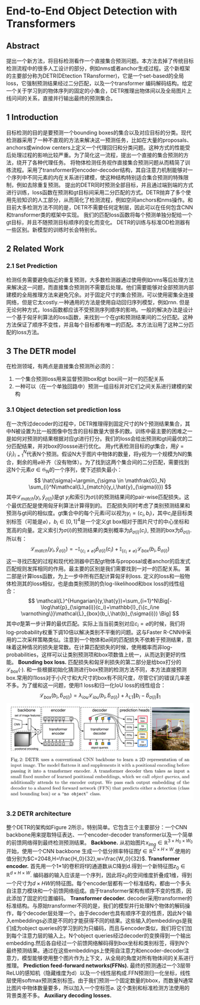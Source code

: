 # End-to-End Object Detection with Transformers
## Abstract
提出一个新方法，将目标检测看作一个直接集合预测问题。本方法去掉了传统目标检测流程中的很多人工设计的部分，例如nms或者anchor生成过程。这个新框架的主要部分称为DETR(DEtection TRansformer)，它是一个set-based的全局loss，它强制预测结果经过二分匹配，以及一个transformer 编码解码结构。给定一个关于学习到的物体序列的固定的小集合，DETR推理出物体间以及全局图片上线问间的关系，直接并行输出最终的预测集合。

## 1 Introduction
目标检测的目的是要预测一个bounding boxes的集合以及对应目标的分类。现代检测器采用了一种不直观的方法来解决这一预测任务，比如在大量的proposals、anchors或window centers上定义一个代理回归和分类问题。这种方式的性能受后处理过程的影响比较严重。为了简化这一流程，提出一个直接的集合预测的方法，绕开了各种代理任务。
将物体检测任务视作直接集合预测问题从而精简了训练流程。采用了transformer的encoder-decoder结构，其自注意力机制能够对一个序列中不同元素的内在关系进行建模，使这种结构特别适合集合预测的特殊限制，例如去除重复预测。
提出的DETR同时预测全部目标，并且通过端到端的方式进行训练，loss函数在预测和gt目标间采用二分匹配的方式。DETR抛弃了多个使用先验知识的人工部分，从而简化了检测流程，例如空间anchors和nms操作。和目前大多检测方法不同的是，DETR不需要任何定制层，因此可以在任何包含CNN和transformer类的框架中实现。
我们的匹配loss函数将每个预测单独分配给一个gt目标，并且不随预测目标顺序的变化而变化。
DETR的训练与标准OD检测器有一些区别。新模型的训练时长会特别长。

## 2 Related Work
### 2.1 Set Prediction
检测任务需要避免临近的重复预测，大多数检测器通过使用例如nms等后处理方法来解决这一问题，而直接集合预测则不需要后处理。他们需要能够对全部预测内部建模的全局推理方法来避免冗余。对于固定尺寸的集合预测，可以使用密集全连接网络，但是它太costly.一种通用的方法是使用自动回归序列模型，例如rnn. 但是无论何种方式，loss函数都应该不受预测序列顺序的影响。一般的解决办法是设计一个基于匈牙利算法的loss函数，来找到一个在gt和预测结果间的二分匹配。这种方法保证了顺序不变性，并且每个目标都有唯一的匹配。本方法沿用了这种二分匹配的loss方法。

## 3 The DETR model
在检测领域，有两点是直接集合预测所必须的：
1. 一个集合预测loss用来监督预测box和gt box间一对一的匹配关系
2. 一种可以（在一个单独回路中）预测一组目标并对它们之间关系进行建模的架构

### 3.1 Object detection set prediction loss
在一次传过decoder的过程中，DETR推理得到固定尺寸的N个预测结果集合，其中N被设置为比一般图像中包含的目标数量大很多的数。训练中最主要的困难之一是如何对预测的结果根据对应gt进行打分。我们的loss会给出预测和gt间最优的二分匹配结果，并对box的lossse进行优化。
用y代表检测目标的gt集合，用$\hat{y}=\{\hat{y}_i\}_{i=1}^N$代表N个预测。假设N大于图片中物体的数量，将y视为一个规模为N的集合，剩余的用$\varnothing$补齐（没有物体）。为了找到这两个集合间的二分匹配，需要找到这N个元素$\sigma \in \mathfrak{G}_N$的一个序列，使下述损失最小：
$$
\hat{\sigma}=\argmin_{\sigma \in \mathfrak{G}_N} \sum_{i}^N\mathcal{L}_{match}(y_i,\hat{y}_{\sigma(i)})
$$
其中$\mathcal{L}_{match}(y_i,\hat{y}_{\sigma(i)})$是gt $y_i$和索引为$\sigma(i)$的预测结果间的pair-wise匹配损失。这个最优匹配是使用匈牙利算法计算得到的。
匹配损失同时考虑了类别预测结果和预测与gt间的相似度。gt集合中的每个元素i可以视为$y_i=(c_i,b_i)$，其中$c_i$是目标类别标签（可能是$\varnothing$），$b_i\in[0,1]^4$是一个定义gt box相对于图片尺寸的中心坐标和宽高的向量。定义索引为$\sigma(i)$的预测结果的类别概率为$\hat{p}_{\sigma(i)}(c_i)$, 预测的box为$\hat{b}_{\sigma(i)}$. 所以有：
$$
\mathcal{L}_{match}(y_i,\hat{y}_{\sigma(i)})=-\mathbb{I}_{\{c_i\ne \varnothing\}}\hat{p}_{\sigma(i)}(c_i)+\mathbb{I}_{\{c_i\ne \varnothing\}}\mathcal{L}_{box}(b_i,\hat{b}_{\sigma(i)})
$$
这一寻找匹配的过程和现代检测器中匹配gt物体与proposal或者anchor的启发式匹配规则发挥相同的作用。最主要的区别是我们需要找到一对一的匹配关系。
第二部是计算loss函数，为上一步中所有匹配计算匈牙利loss. 定义的loss和一般物体检测其的loss相似，也是由类别预测的负log-likelihood和box loss的线性组合：
$$
\mathcal{L}^{Hungarian}(y,\hat{y})=\sum_{i=1}^N\Big[-\log\hat{p}_{\sigma(i)}(c_i)+\mathbb{I}_{\{c_i\ne \varnothing\}}\mathcal{L}_{box}(b_i,\hat{b}_{\sigma(i)}) \Big]
$$
其中$\hat{\sigma}$是第一步计算的最优匹配。实际上当当前类别对应$c_i=\varnothing$的时候，我们将log-probability权重下调10倍以解决类别不平衡的问题。这与Faster R-CNN中采用的二次采样策略类似。注意到一个物体和$\varnothing$间的匹配损失不依赖于预测结果，意味着这种情况的损失是常数。在计算匹配损失的时候，使用概率而非log-probabilities，这样可以让类别预测项和box项数值上统一，从而达到更好的性能。
**Bounding box loss.** 匹配损失和匈牙利损失的第二部分是给box打分的$\mathcal{L}_{box}(\cdot)$. 和一些根据初始化猜测进行box预测的检测方法不同，本方法直接预测box.常用的l1loss对于小尺寸和大尺寸的box有不同尺度，尽管它们的错误几率差不多。为了缓和这一问题，使用l1 loss和归一化IoU loss的线性组合：
$$
\mathcal{L}_{box}(b_i,\hat{b}_{\sigma(i)})=\lambda_{iou}\mathcal{L}_{iou}(b_i,\hat{b}_{\sigma(i)})+\lambda_{L1}\lVert b_i-\hat{b}_{\sigma(i)}\rVert_1
$$
![Figure 2](2.png 'Figure 2')
### 3.2 DETR architecture
整个DETR的架构如Figure 2所示，特别简单。它包含三个主要部分：一个CNN backbone用来提取特征表达、一个encoder-decoder transformer以及一个简单的前馈网络得到最终检测预测结果。
**Backbone.** 从初始图片$x_{img}\in \mathbb{R}^{3\times H_0\times W_0}$开始，使用一个CNN backbone 生成一个低分辨率特征图$f\in\mathbb{R}^{C\times H\times W}$.使用的值分别为$C=2048,H=\frac{H_0}{32},w=\frac{W_0}{32}$.
**Transformer encoder.** 首先用一个1*1的卷积将f的通道数从C降到d.得到一个新特征图$z_0\in\mathbb{R}^{d\times H\times W}$. 编码器的输入应该是一个序列，因此将$z_0$的空间维度折叠成1维，得到一个尺寸为$d\times HW$的特征图。每个encoder层都有一个标准结构，都由一个多头自注意力模块和一个前馈网络组成。由于transformer架构有顺序不变的性质，因此添加了固定的位置编码。
**Transformer decoder.** decoder采用transformer的标准结构。与原始transformer不同的是，我们的模型并行处理N个物体的解码操作，每个decoder层处理一个。由于decoder也具有顺序不变的性质，因此N个输入embeddings必须是不同的才能获得不同的结果。这些输入的embeddings是我们成为object queries的学习到的为只编码，而且与encoder类似，我们将它们加到每个注意力层的输入上。N个object queries经过decoder的变换得到一个输出embedding.然后各自经过一个前馈网络解码得到box坐标和类别标签，得到N个最终预测结果。通过在这些embeddings上使用自注意力和encoder-decoder注意力，模型能够使用整个图片作为上下文，从全局的角度对所有物体间的关系进行推理。
**Prediction feed-forward networks(FFNs).** 最终的预测通过一个3层带ReLU的感知机（隐藏维度为d）以及一个线性层构成.FFN预测归一化坐标，线性层使用softmax预测类别标签。由于我们预测一个固定数量的bbox，而数量N通常比图片中物体数量要多，所以加入一个空标签$\varnothing$. 这个类别和标准检测方法使用的背景类差不多。
**Auxiliary decoding losses.** 